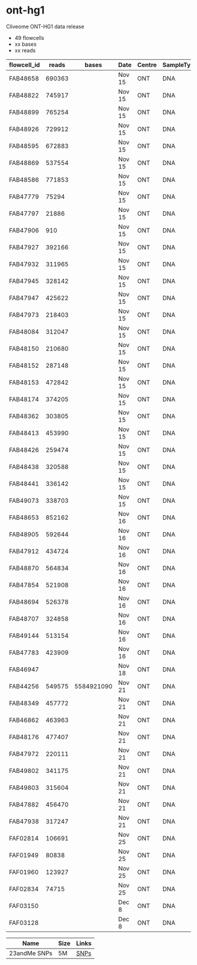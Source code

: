 # ont-hg1
Cliveome ONT-HG1 data release

* 49 flowcells
* xx bases
* xx reads

| flowcell_id | reads  | bases      | Date     | Centre  | SampleType | Size | Links                                                                                  |
|-------------|--------|------------|----------|---------|------------|------|----------------------------------------------------------------------------------------|
| FAB48658    | 690363 |            | Nov 15   | ONT     | DNA        | 3.7G | [FASTQ](http://ont-hg1.s3-website-eu-west-1.amazonaws.com/fastq/FAB48658.merged.fq.gz) |
| FAB48822    | 745917 |            | Nov 15   | ONT     | DNA        | 4.1G | [FASTQ](http://ont-hg1.s3-website-eu-west-1.amazonaws.com/fastq/FAB48822.merged.fq.gz) |
| FAB48899    | 765254 |            | Nov 15   | ONT     | DNA        | 4.7G | [FASTQ](http://ont-hg1.s3-website-eu-west-1.amazonaws.com/fastq/FAB48899.merged.fq.gz) |
| FAB48926    | 729912 |            | Nov 15   | ONT     | DNA        | 4.6G | [FASTQ](http://ont-hg1.s3-website-eu-west-1.amazonaws.com/fastq/FAB48926.merged.fq.gz) |
| FAB48595    | 672883 |            | Nov 15   | ONT     | DNA        | 3.7G | [FASTQ](http://ont-hg1.s3-website-eu-west-1.amazonaws.com/fastq/FAB48595.merged.fq.gz) |
| FAB48869    | 537554 |            | Nov 15   | ONT     | DNA        | 3.3G | [FASTQ](http://ont-hg1.s3-website-eu-west-1.amazonaws.com/fastq/FAB48869.merged.fq.gz) |
| FAB48586    | 771853 |            | Nov 15   | ONT     | DNA        | 4.2G | [FASTQ](http://ont-hg1.s3-website-eu-west-1.amazonaws.com/fastq/FAB48586.merged.fq.gz) |
| FAB47779    | 75294  |            | Nov 15   | ONT     | DNA        | 546M | [FASTQ](http://ont-hg1.s3-website-eu-west-1.amazonaws.com/fastq/FAB47779.merged.fq.gz) |
| FAB47797    | 21886  |            | Nov 15   | ONT     | DNA        | 160M | [FASTQ](http://ont-hg1.s3-website-eu-west-1.amazonaws.com/fastq/FAB47797.merged.fq.gz) |
| FAB47906    | 910    |            | Nov 15   | ONT     | DNA        | 6.5M | [FASTQ](http://ont-hg1.s3-website-eu-west-1.amazonaws.com/fastq/FAB47906.merged.fq.gz) |
| FAB47927    | 392166 |            | Nov 15   | ONT     | DNA        | 2.8G | [FASTQ](http://ont-hg1.s3-website-eu-west-1.amazonaws.com/fastq/FAB47927.merged.fq.gz) |
| FAB47932    | 311965 |            | Nov 15   | ONT     | DNA        | 2.2G | [FASTQ](http://ont-hg1.s3-website-eu-west-1.amazonaws.com/fastq/FAB47932.merged.fq.gz) |
| FAB47945    | 328142 |            | Nov 15   | ONT     | DNA        | 2.3G | [FASTQ](http://ont-hg1.s3-website-eu-west-1.amazonaws.com/fastq/FAB47945.merged.fq.gz) |
| FAB47947    | 425622 |            | Nov 15   | ONT     | DNA        | 3.0G | [FASTQ](http://ont-hg1.s3-website-eu-west-1.amazonaws.com/fastq/FAB47947.merged.fq.gz) |
| FAB47973    | 218403 |            | Nov 15   | ONT     | DNA        | 1.8G | [FASTQ](http://ont-hg1.s3-website-eu-west-1.amazonaws.com/fastq/FAB47973.merged.fq.gz) |
| FAB48084    | 312047 |            | Nov 15   | ONT     | DNA        | 2.1G | [FASTQ](http://ont-hg1.s3-website-eu-west-1.amazonaws.com/fastq/FAB48084.merged.fq.gz) |
| FAB48150    | 210680 |            | Nov 15   | ONT     | DNA        | 1.5G | [FASTQ](http://ont-hg1.s3-website-eu-west-1.amazonaws.com/fastq/FAB48150.merged.fq.gz) |
| FAB48152    | 287148 |            | Nov 15   | ONT     | DNA        | 2.1G | [FASTQ](http://ont-hg1.s3-website-eu-west-1.amazonaws.com/fastq/FAB48152.merged.fq.gz) |
| FAB48153    | 472842 |            | Nov 15   | ONT     | DNA        | 2.8G | [FASTQ](http://ont-hg1.s3-website-eu-west-1.amazonaws.com/fastq/FAB48153.merged.fq.gz) |
| FAB48174    | 374205 |            | Nov 15   | ONT     | DNA        | 2.6G | [FASTQ](http://ont-hg1.s3-website-eu-west-1.amazonaws.com/fastq/FAB48174.merged.fq.gz) |
| FAB48362    | 303805 |            | Nov 15   | ONT     | DNA        | 2.0G | [FASTQ](http://ont-hg1.s3-website-eu-west-1.amazonaws.com/fastq/FAB48362.merged.fq.gz) |
| FAB48413    | 453990 |            | Nov 15   | ONT     | DNA        | 2.6G | [FASTQ](http://ont-hg1.s3-website-eu-west-1.amazonaws.com/fastq/FAB48413.merged.fq.gz) |
| FAB48426    | 259474 |            | Nov 15   | ONT     | DNA        | 2.0G | [FASTQ](http://ont-hg1.s3-website-eu-west-1.amazonaws.com/fastq/FAB48426.merged.fq.gz) |
| FAB48438    | 320588 |            | Nov 15   | ONT     | DNA        | 1.1G | [FASTQ](http://ont-hg1.s3-website-eu-west-1.amazonaws.com/fastq/FAB48438.merged.fq.gz) |
| FAB48441    | 336142 |            | Nov 15   | ONT     | DNA        | 2.4G | [FASTQ](http://ont-hg1.s3-website-eu-west-1.amazonaws.com/fastq/FAB48441.merged.fq.gz) |
| FAB49073    | 338703 |            | Nov 15   | ONT     | DNA        | 2.4G | [FASTQ](http://ont-hg1.s3-website-eu-west-1.amazonaws.com/fastq/FAB49073.merged.fq.gz) |
| FAB48653    | 852162 |            | Nov 16   | ONT     | DNA        | 5.2G | [FASTQ](http://ont-hg1.s3-website-eu-west-1.amazonaws.com/fastq/FAB48653.merged.fq.gz) |
| FAB48905    | 592644 |            | Nov 16   | ONT     | DNA        | 3.9G | [FASTQ](http://ont-hg1.s3-website-eu-west-1.amazonaws.com/fastq/FAB48905.merged.fq.gz) |
| FAB47912    | 434724 |            | Nov 16   | ONT     | DNA        | 2.7G | [FASTQ](http://ont-hg1.s3-website-eu-west-1.amazonaws.com/fastq/FAB47912.merged.fq.gz) |
| FAB48870    | 564834 |            | Nov 16   | ONT     | DNA        | 3.7G | [FASTQ](http://ont-hg1.s3-website-eu-west-1.amazonaws.com/fastq/FAB48870.merged.fq.gz) |
| FAB47854    | 521908 |            | Nov 16   | ONT     | DNA        | 3.4G | [FASTQ](http://ont-hg1.s3-website-eu-west-1.amazonaws.com/fastq/FAB47854.merged.fq.gz) |
| FAB48694    | 526378 |            | Nov 16   | ONT     | DNA        | 3.3G | [FASTQ](http://ont-hg1.s3-website-eu-west-1.amazonaws.com/fastq/FAB48694.merged.fq.gz) |
| FAB48707    | 324858 |            | Nov 16   | ONT     | DNA        | 2.0G | [FASTQ](http://ont-hg1.s3-website-eu-west-1.amazonaws.com/fastq/FAB48707.merged.fq.gz) |
| FAB49144    | 513154 |            | Nov 16   | ONT     | DNA        | 3.3G | [FASTQ](http://ont-hg1.s3-website-eu-west-1.amazonaws.com/fastq/FAB49144.merged.fq.gz) |
| FAB47783    | 423909 |            | Nov 16   | ONT     | DNA        | 2.7G | [FASTQ](http://ont-hg1.s3-website-eu-west-1.amazonaws.com/fastq/FAB47783.merged.fq.gz) |
| FAB46947    |        |            | Nov 18   | ONT     | DNA        |      | [FASTQ](http://ont-hg1.s3-website-eu-west-1.amazonaws.com/fastq/FAB46947.merged.fq.gz) |
| FAB44256    | 549575 | 5584921090 | Nov 21   | ONT     | DNA        | 4.9G | [FASTQ](http://ont-hg1.s3-website-eu-west-1.amazonaws.com/fastq/FAB44256.merged.fq.gz) |
| FAB48349    | 457772 |            | Nov 21   | ONT     | DNA        | 3.9G | [FASTQ](http://ont-hg1.s3-website-eu-west-1.amazonaws.com/fastq/FAB48349.merged.fq.gz) |
| FAB46862    | 463963 |            | Nov 21   | ONT     | DNA        | 4.2G | [FASTQ](http://ont-hg1.s3-website-eu-west-1.amazonaws.com/fastq/FAB46862.merged.fq.gz) |
| FAB48176    | 477407 |            | Nov 21   | ONT     | DNA        | 4.1G | [FASTQ](http://ont-hg1.s3-website-eu-west-1.amazonaws.com/fastq/FAB48176.merged.fq.gz) |
| FAB47972    | 220111 |            | Nov 21   | ONT     | DNA        | 2.6G | [FASTQ](http://ont-hg1.s3-website-eu-west-1.amazonaws.com/fastq/FAB47972.merged.fq.gz) |
| FAB49802    | 341175 |            | Nov 21   | ONT     | DNA        | 4.2G | [FASTQ](http://ont-hg1.s3-website-eu-west-1.amazonaws.com/fastq/FAB49802.merged.fq.gz) |
| FAB49803    | 315604 |            | Nov 21   | ONT     | DNA        | 3.9G | [FASTQ](http://ont-hg1.s3-website-eu-west-1.amazonaws.com/fastq/FAB49803.merged.fq.gz) |
| FAB47882    | 456470 |            | Nov 21   | ONT     | DNA        | 4.3G | [FASTQ](http://ont-hg1.s3-website-eu-west-1.amazonaws.com/fastq/FAB47882.merged.fq.gz) |
| FAB47938    | 317247 |            | Nov 21   | ONT     | DNA        | 3.8G | [FASTQ](http://ont-hg1.s3-website-eu-west-1.amazonaws.com/fastq/FAB47938.merged.fq.gz) |
| FAF02814    | 106691 |            | Nov 25   | ONT     | DNA        | 2.1G | [FASTQ](http://ont-hg1.s3-website-eu-west-1.amazonaws.com/fastq/FAF02814.merged.fq.gz) |
| FAF01949    | 80838  |            | Nov 25   | ONT     | DNA        | 1.6G | [FASTQ](http://ont-hg1.s3-website-eu-west-1.amazonaws.com/fastq/FAF01949.merged.fq.gz) |
| FAF01960    | 123927 |            | Nov 25   | ONT     | DNA        | 2.4G | [FASTQ](http://ont-hg1.s3-website-eu-west-1.amazonaws.com/fastq/FAF01960.merged.fq.gz) |
| FAF02834    | 74715  |            | Nov 25   | ONT     | DNA        | 1.5G | [FASTQ](http://ont-hg1.s3-website-eu-west-1.amazonaws.com/fastq/FAF02834.merged.fq.gz) |
| FAF03150    |        |            | Dec  8   | ONT     | DNA        |      | [FASTQ](http://ont-hg1.s3-website-eu-west-1.amazonaws.com/fastq/FAF03150.merged.fq.gz) |
| FAF03128    |        |            | Dec  8   | ONT     | DNA        |      | [FASTQ](http://ont-hg1.s3-website-eu-west-1.amazonaws.com/fastq/FAF03128.merged.fq.gz) |

| Name         | Size | Links                                                                                                                   |
|--------------|------|-------------------------------------------------------------------------------------------------------------------------|
| 23andMe SNPs | 5M   | [SNPs](http://ont-hg1.s3-website-eu-west-1.amazonaws.com/snps-23andMe/genome_Clive_Brown_v2_Full_20161123020445.txt.gz) |
